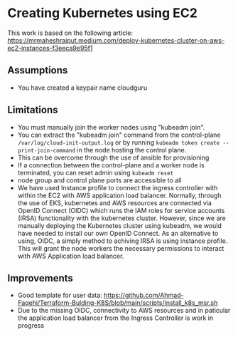 # Creating Kubernetes using EC2

This work is based on the following article: https://mrmaheshrajput.medium.com/deploy-kubernetes-cluster-on-aws-ec2-instances-f3eeca9e95f1

## Assumptions
- You have created a keypair name cloudguru

## Limitations
- You must manually join the worker nodes using "kubeadm join".
- You can extract the "kubeadm join" command from the control-plane `/var/log/cloud-init-output.log` or by running `kubeadm token create --print-join-command` in the node hosting the control plane.
- This can be overcome through the use of ansible for provisioning
- If a connection between the control-plane and a worker node is terminated, you can reset admin using `kubeadm reset`
- node group and control plane ports are accessible to all
- We have used Instance profile to connect the ingress controller with within the EC2 with AWS application load balancer. Normally, through the use of EKS, kubernetes and AWS resources are connected via OpenID Connect (OIDC) 
which runs the IAM roles for service accounts (IRSA) functionality with the kubernetes cluster. However, since we are manually deploying the Kubernetes cluster using kubeadm, we would have needed to install our own OpenID Connect.
As an alternative to using, OIDC, a simply method to achiving IRSA is using instance profile. This will grant the node workers the necessary permissions to interact with AWS Application load balancer.

## Improvements
- Good template for user data: https://github.com/Ahmad-Faqehi/Terraform-Bulding-K8S/blob/main/scripts/install_k8s_msr.sh
- Due to the missing OIDC, connectivity to AWS resources and in paticular the application load balancer from the Ingress Controller is work in progress